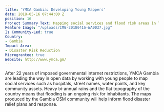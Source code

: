 ```yaml
---
title: 'YMCA Gambia: Developing Young Mappers'
date: 2018-05-16 07:44:00 Z
position: 16
Project Summary Text: Mapping social services and flood risk areas in The Gambia
Feature Image: "/uploads/IMG-20180416-WA0037.jpg"
Is Community-Led: true
Country:
- Gambia
Impact Area:
- Disaster Risk Reduction
Micrograntee: true
Website: http://www.ymca.gm/
---
```


After 22 years of imposed governmental internet restrictions, YMCA Gambia are leading the way in open data by working with young people to map social services such as hospitals, street names, water points, and key community assets. Heavy bi-annual rains and the flat topography of the country means that flooding is an ongoing risk for inhabitants. The maps produced by the Gambia OSM community will help inform flood disaster relief plans and response.